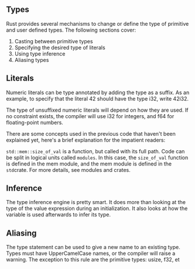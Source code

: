## Types

Rust provides several mechanisms to change or define the type of primitive and user defined types. The following sections cover:

1. Casting between primitive types
2. Specifying the desired type of literals
3. Using type inference
4. Aliasing types

## Literals

Numeric literals can be type annotated by adding the type as a suffix. As an example, to specify that the literal 42 should have the type i32, write 42i32.

The type of unsuffixed numeric literals will depend on how they are used. If no constraint exists, the compiler will use i32 for integers, and f64 for floating-point numbers.

There are some concepts used in the previous code that haven't been explained yet, here's a brief explanation for the impatient readers:

`std::mem::size_of_val` is a function, but called with its full path. Code can be split in logical units called `modules`. In this case, the `size_of_val` function is defined in the mem module, and the mem module is defined in the `std`crate. For more details, see modules and crates.

## Inference

The type inference engine is pretty smart. It does more than looking at the type of the value expression during an initialization. It also looks at how the variable is used afterwards to infer its type. 

## Aliasing

The type statement can be used to give a new name to an existing type. Types must have UpperCamelCase names, or the compiler will raise a warning. The exception to this rule are the primitive types: usize, f32, et